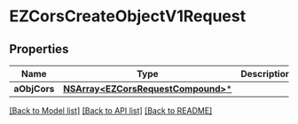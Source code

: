 # EZCorsCreateObjectV1Request

## Properties
Name | Type | Description | Notes
------------ | ------------- | ------------- | -------------
**aObjCors** | [**NSArray&lt;EZCorsRequestCompound&gt;***](EZCorsRequestCompound.md) |  | 

[[Back to Model list]](../README.md#documentation-for-models) [[Back to API list]](../README.md#documentation-for-api-endpoints) [[Back to README]](../README.md)


